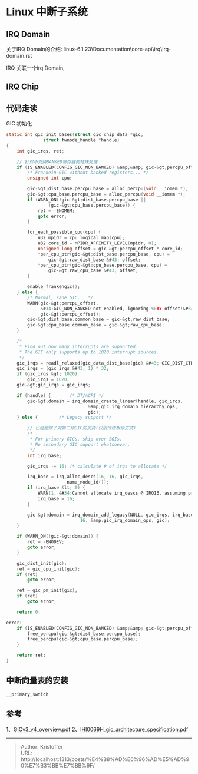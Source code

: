 # Linux 中断子系统




## IRQ Domain

关于IRQ Domain的介绍: linux-6.1.23\Documentation\core-api\irq\irq-domain.rst

IRQ 关联一个irq Domain, 



## IRQ Chip


## 代码走读

GIC 初始化

```c
static int gic_init_bases(struct gic_chip_data *gic,
			  struct fwnode_handle *handle)
{
	int gic_irqs, ret;

    // 针对不支持BANKED寄存器的特殊处理
	if (IS_ENABLED(CONFIG_GIC_NON_BANKED) &amp;&amp; gic-&gt;percpu_offset) {
		/* Frankein-GIC without banked registers... */
		unsigned int cpu;

		gic-&gt;dist_base.percpu_base = alloc_percpu(void __iomem *);
		gic-&gt;cpu_base.percpu_base = alloc_percpu(void __iomem *);
		if (WARN_ON(!gic-&gt;dist_base.percpu_base ||
			    !gic-&gt;cpu_base.percpu_base)) {
			ret = -ENOMEM;
			goto error;
		}

		for_each_possible_cpu(cpu) {
			u32 mpidr = cpu_logical_map(cpu);
			u32 core_id = MPIDR_AFFINITY_LEVEL(mpidr, 0);
			unsigned long offset = gic-&gt;percpu_offset * core_id;
			*per_cpu_ptr(gic-&gt;dist_base.percpu_base, cpu) =
				gic-&gt;raw_dist_base &#43; offset;
			*per_cpu_ptr(gic-&gt;cpu_base.percpu_base, cpu) =
				gic-&gt;raw_cpu_base &#43; offset;
		}

		enable_frankengic();
	} else {
		/* Normal, sane GIC... */
		WARN(gic-&gt;percpu_offset,
		     &#34;GIC_NON_BANKED not enabled, ignoring %08x offset!&#34;,
		     gic-&gt;percpu_offset);
		gic-&gt;dist_base.common_base = gic-&gt;raw_dist_base;
		gic-&gt;cpu_base.common_base = gic-&gt;raw_cpu_base;
	}

	/*
	 * Find out how many interrupts are supported.
	 * The GIC only supports up to 1020 interrupt sources.
	 */
	gic_irqs = readl_relaxed(gic_data_dist_base(gic) &#43; GIC_DIST_CTR) &amp; 0x1f;
	gic_irqs = (gic_irqs &#43; 1) * 32;
	if (gic_irqs &gt; 1020)
		gic_irqs = 1020;
	gic-&gt;gic_irqs = gic_irqs;

	if (handle) {		/* DT/ACPI */
		gic-&gt;domain = irq_domain_create_linear(handle, gic_irqs,
						       &amp;gic_irq_domain_hierarchy_ops,
						       gic);
	} else {		/* Legacy support */

        // 已经删除了对第二级GIC的支持(仅限传统板级方式)
		/*
		 * For primary GICs, skip over SGIs.
		 * No secondary GIC support whatsoever.
		 */
		int irq_base;

		gic_irqs -= 16; /* calculate # of irqs to allocate */

		irq_base = irq_alloc_descs(16, 16, gic_irqs,
					   numa_node_id());
		if (irq_base &lt; 0) {
			WARN(1, &#34;Cannot allocate irq_descs @ IRQ16, assuming pre-allocated\n&#34;);
			irq_base = 16;
		}

		gic-&gt;domain = irq_domain_add_legacy(NULL, gic_irqs, irq_base,
						    16, &amp;gic_irq_domain_ops, gic);
	}

	if (WARN_ON(!gic-&gt;domain)) {
		ret = -ENODEV;
		goto error;
	}

	gic_dist_init(gic);
	ret = gic_cpu_init(gic);
	if (ret)
		goto error;

	ret = gic_pm_init(gic);
	if (ret)
		goto error;

	return 0;

error:
	if (IS_ENABLED(CONFIG_GIC_NON_BANKED) &amp;&amp; gic-&gt;percpu_offset) {
		free_percpu(gic-&gt;dist_base.percpu_base);
		free_percpu(gic-&gt;cpu_base.percpu_base);
	}

	return ret;
}
```


## 中断向量表的安装
```
__primary_swtich 
```


## 参考
1、[GICv3_v4_overview.pdf](images/GICv3_v4_overview.pdf)
2、[IHI0069H_gic_architecture_specification.pdf](images/IHI0069H_gic_architecture_specification.pdf)



---

> Author: Kristoffer  
> URL: http://localhost:1313/posts/%E4%B8%AD%E6%96%AD%E5%AD%90%E7%B3%BB%E7%BB%9F/  

